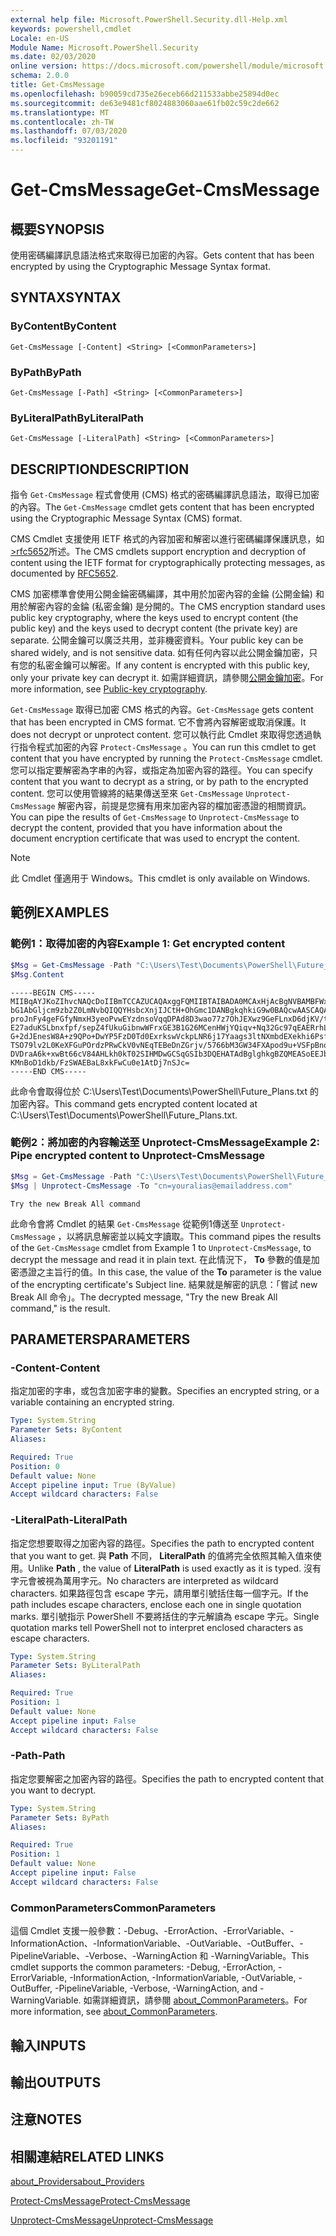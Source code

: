 ```yaml
---
external help file: Microsoft.PowerShell.Security.dll-Help.xml
keywords: powershell,cmdlet
Locale: en-US
Module Name: Microsoft.PowerShell.Security
ms.date: 02/03/2020
online version: https://docs.microsoft.com/powershell/module/microsoft.powershell.security/get-cmsmessage?view=powershell-7&WT.mc_id=ps-gethelp
schema: 2.0.0
title: Get-CmsMessage
ms.openlocfilehash: b90059cd735e26eceb66d211533abbe25894d0ec
ms.sourcegitcommit: de63e9481cf8024883060aae61fb02c59c2de662
ms.translationtype: MT
ms.contentlocale: zh-TW
ms.lasthandoff: 07/03/2020
ms.locfileid: "93201191"
---
```

# <span data-ttu-id="8caaa-103">Get-CmsMessage</span><span class="sxs-lookup"><span data-stu-id="8caaa-103">Get-CmsMessage</span></span>

## <span data-ttu-id="8caaa-104">概要</span><span class="sxs-lookup"><span data-stu-id="8caaa-104">SYNOPSIS</span></span>
<span data-ttu-id="8caaa-105">使用密碼編譯訊息語法格式來取得已加密的內容。</span><span class="sxs-lookup"><span data-stu-id="8caaa-105">Gets content that has been encrypted by using the Cryptographic Message Syntax format.</span></span>

## <span data-ttu-id="8caaa-106">SYNTAX</span><span class="sxs-lookup"><span data-stu-id="8caaa-106">SYNTAX</span></span>

### <span data-ttu-id="8caaa-107">ByContent</span><span class="sxs-lookup"><span data-stu-id="8caaa-107">ByContent</span></span>

```
Get-CmsMessage [-Content] <String> [<CommonParameters>]
```

### <span data-ttu-id="8caaa-108">ByPath</span><span class="sxs-lookup"><span data-stu-id="8caaa-108">ByPath</span></span>

```
Get-CmsMessage [-Path] <String> [<CommonParameters>]
```

### <span data-ttu-id="8caaa-109">ByLiteralPath</span><span class="sxs-lookup"><span data-stu-id="8caaa-109">ByLiteralPath</span></span>

```
Get-CmsMessage [-LiteralPath] <String> [<CommonParameters>]
```

## <span data-ttu-id="8caaa-110">DESCRIPTION</span><span class="sxs-lookup"><span data-stu-id="8caaa-110">DESCRIPTION</span></span>

<span data-ttu-id="8caaa-111">指令 `Get-CmsMessage` 程式會使用 (CMS) 格式的密碼編譯訊息語法，取得已加密的內容。</span><span class="sxs-lookup"><span data-stu-id="8caaa-111">The `Get-CmsMessage` cmdlet gets content that has been encrypted using the Cryptographic Message Syntax (CMS) format.</span></span>

<span data-ttu-id="8caaa-112">CMS Cmdlet 支援使用 IETF 格式的內容加密和解密以進行密碼編譯保護訊息，如 [>rfc5652](https://tools.ietf.org/html/rfc5652)所述。</span><span class="sxs-lookup"><span data-stu-id="8caaa-112">The CMS cmdlets support encryption and decryption of content using the IETF format for cryptographically protecting messages, as documented by [RFC5652](https://tools.ietf.org/html/rfc5652).</span></span>

<span data-ttu-id="8caaa-113">CMS 加密標準會使用公開金錀密碼編譯，其中用於加密內容的金錀 (公開金錀) 和用於解密內容的金錀 (私密金鑰) 是分開的。</span><span class="sxs-lookup"><span data-stu-id="8caaa-113">The CMS encryption standard uses public key cryptography, where the keys used to encrypt content (the public key) and the keys used to decrypt content (the private key) are separate.</span></span> <span data-ttu-id="8caaa-114">公開金鑰可以廣泛共用，並非機密資料。</span><span class="sxs-lookup"><span data-stu-id="8caaa-114">Your public key can be shared widely, and is not sensitive data.</span></span> <span data-ttu-id="8caaa-115">如有任何內容以此公開金鑰加密，只有您的私密金鑰可以解密。</span><span class="sxs-lookup"><span data-stu-id="8caaa-115">If any content is encrypted with this public key, only your private key can decrypt it.</span></span> <span data-ttu-id="8caaa-116">如需詳細資訊，請參閱[公開金鑰加密](https://en.wikipedia.org/wiki/Public-key_cryptography)。</span><span class="sxs-lookup"><span data-stu-id="8caaa-116">For more information, see [Public-key cryptography](https://en.wikipedia.org/wiki/Public-key_cryptography).</span></span>

<span data-ttu-id="8caaa-117">`Get-CmsMessage` 取得已加密 CMS 格式的內容。</span><span class="sxs-lookup"><span data-stu-id="8caaa-117">`Get-CmsMessage` gets content that has been encrypted in CMS format.</span></span> <span data-ttu-id="8caaa-118">它不會將內容解密或取消保護。</span><span class="sxs-lookup"><span data-stu-id="8caaa-118">It does not decrypt or unprotect content.</span></span> <span data-ttu-id="8caaa-119">您可以執行此 Cmdlet 來取得您透過執行指令程式加密的內容 `Protect-CmsMessage` 。</span><span class="sxs-lookup"><span data-stu-id="8caaa-119">You can run this cmdlet to get content that you have encrypted by running the `Protect-CmsMessage` cmdlet.</span></span> <span data-ttu-id="8caaa-120">您可以指定要解密為字串的內容，或指定為加密內容的路徑。</span><span class="sxs-lookup"><span data-stu-id="8caaa-120">You can specify content that you want to decrypt as a string, or by path to the encrypted content.</span></span> <span data-ttu-id="8caaa-121">您可以使用管線將的結果傳送至來 `Get-CmsMessage` `Unprotect-CmsMessage` 解密內容，前提是您擁有用來加密內容的檔加密憑證的相關資訊。</span><span class="sxs-lookup"><span data-stu-id="8caaa-121">You can pipe the results of `Get-CmsMessage` to `Unprotect-CmsMessage` to decrypt the content, provided that you have information about the document encryption certificate that was used to encrypt the content.</span></span>

> [!NOTE]
> <span data-ttu-id="8caaa-122">此 Cmdlet 僅適用于 Windows。</span><span class="sxs-lookup"><span data-stu-id="8caaa-122">This cmdlet is only available on Windows.</span></span>

## <span data-ttu-id="8caaa-123">範例</span><span class="sxs-lookup"><span data-stu-id="8caaa-123">EXAMPLES</span></span>

### <span data-ttu-id="8caaa-124">範例1：取得加密的內容</span><span class="sxs-lookup"><span data-stu-id="8caaa-124">Example 1: Get encrypted content</span></span>

```powershell
$Msg = Get-CmsMessage -Path "C:\Users\Test\Documents\PowerShell\Future_Plans.txt"
$Msg.Content
```

```Output
-----BEGIN CMS-----
MIIBqAYJKoZIhvcNAQcDoIIBmTCCAZUCAQAxggFQMIIBTAIBADA0MCAxHjAcBgNVBAMBFWxlZWhv
bG1AbGljcm9zb2Z0LmNvbQIQQYHsbcXnjIJCtH+OhGmc1DANBgkqhkiG9w0BAQcwAASCAQAnkFHM
proJnFy4geFGfyNmxH3yeoPvwEYzdnsoVqqDPAd8D3wao77z7OhJEXwz9GeFLnxD6djKV/tF4PxR
E27aduKSLbnxfpf/sepZ4fUkuGibnwWFrxGE3B1G26MCenHWjYQiqv+Nq32Gc97qEAERrhLv6S4R
G+2dJEnesW8A+z9QPo+DwYP5FzD0Td0ExrkswVckpLNR6j17Yaags3ltNXmbdEXekhi6Psf2MLMP
TSO79lv2L0KeXFGuPOrdzPRwCkV0vNEqTEBeDnZGrjv/5766bM3GW34FXApod9u+VSFpBnqVOCBA
DVDraA6k+xwBt66cV84AHLkh0kT02SIHMDwGCSqGSIb3DQEHATAdBglghkgBZQMEASoEEJbJaiRl
KMnBoD1dkb/FzSWAEBaL8xkFwCu0e1AtDj7nSJc=
-----END CMS-----
```

<span data-ttu-id="8caaa-125">此命令會取得位於 C:\Users\Test\Documents\PowerShell\Future_Plans.txt 的加密內容。</span><span class="sxs-lookup"><span data-stu-id="8caaa-125">This command gets encrypted content located at C:\Users\Test\Documents\PowerShell\Future_Plans.txt.</span></span>

### <span data-ttu-id="8caaa-126">範例2：將加密的內容輸送至 Unprotect-CmsMessage</span><span class="sxs-lookup"><span data-stu-id="8caaa-126">Example 2: Pipe encrypted content to Unprotect-CmsMessage</span></span>

```powershell
$Msg = Get-CmsMessage -Path "C:\Users\Test\Documents\PowerShell\Future_Plans.txt"
$Msg | Unprotect-CmsMessage -To "cn=youralias@emailaddress.com"
```

```Output
Try the new Break All command
```

<span data-ttu-id="8caaa-127">此命令會將 Cmdlet 的結果 `Get-CmsMessage` 從範例1傳送至 `Unprotect-CmsMessage` ，以將訊息解密並以純文字讀取。</span><span class="sxs-lookup"><span data-stu-id="8caaa-127">This command pipes the results of the `Get-CmsMessage` cmdlet from Example 1 to `Unprotect-CmsMessage`, to decrypt the message and read it in plain text.</span></span> <span data-ttu-id="8caaa-128">在此情況下， **To** 參數的值是加密憑證之主旨行的值。</span><span class="sxs-lookup"><span data-stu-id="8caaa-128">In this case, the value of the **To** parameter is the value of the encrypting certificate's Subject line.</span></span> <span data-ttu-id="8caaa-129">結果就是解密的訊息：「嘗試 new Break All 命令」。</span><span class="sxs-lookup"><span data-stu-id="8caaa-129">The decrypted message, "Try the new Break All command," is the result.</span></span>

## <span data-ttu-id="8caaa-130">PARAMETERS</span><span class="sxs-lookup"><span data-stu-id="8caaa-130">PARAMETERS</span></span>

### <span data-ttu-id="8caaa-131">-Content</span><span class="sxs-lookup"><span data-stu-id="8caaa-131">-Content</span></span>

<span data-ttu-id="8caaa-132">指定加密的字串，或包含加密字串的變數。</span><span class="sxs-lookup"><span data-stu-id="8caaa-132">Specifies an encrypted string, or a variable containing an encrypted string.</span></span>

```yaml
Type: System.String
Parameter Sets: ByContent
Aliases:

Required: True
Position: 0
Default value: None
Accept pipeline input: True (ByValue)
Accept wildcard characters: False
```

### <span data-ttu-id="8caaa-133">-LiteralPath</span><span class="sxs-lookup"><span data-stu-id="8caaa-133">-LiteralPath</span></span>

<span data-ttu-id="8caaa-134">指定您想要取得之加密內容的路徑。</span><span class="sxs-lookup"><span data-stu-id="8caaa-134">Specifies the path to encrypted content that you want to get.</span></span> <span data-ttu-id="8caaa-135">與 **Path** 不同， **LiteralPath** 的值將完全依照其輸入值來使用。</span><span class="sxs-lookup"><span data-stu-id="8caaa-135">Unlike **Path** , the value of **LiteralPath** is used exactly as it is typed.</span></span> <span data-ttu-id="8caaa-136">沒有字元會被視為萬用字元。</span><span class="sxs-lookup"><span data-stu-id="8caaa-136">No characters are interpreted as wildcard characters.</span></span> <span data-ttu-id="8caaa-137">如果路徑包含 escape 字元，請用單引號括住每一個字元。</span><span class="sxs-lookup"><span data-stu-id="8caaa-137">If the path includes escape characters, enclose each one in single quotation marks.</span></span>
<span data-ttu-id="8caaa-138">單引號指示 PowerShell 不要將括住的字元解讀為 escape 字元。</span><span class="sxs-lookup"><span data-stu-id="8caaa-138">Single quotation marks tell PowerShell not to interpret enclosed characters as escape characters.</span></span>

```yaml
Type: System.String
Parameter Sets: ByLiteralPath
Aliases:

Required: True
Position: 1
Default value: None
Accept pipeline input: False
Accept wildcard characters: False
```

### <span data-ttu-id="8caaa-139">-Path</span><span class="sxs-lookup"><span data-stu-id="8caaa-139">-Path</span></span>

<span data-ttu-id="8caaa-140">指定您要解密之加密內容的路徑。</span><span class="sxs-lookup"><span data-stu-id="8caaa-140">Specifies the path to encrypted content that you want to decrypt.</span></span>

```yaml
Type: System.String
Parameter Sets: ByPath
Aliases:

Required: True
Position: 1
Default value: None
Accept pipeline input: False
Accept wildcard characters: False
```

### <span data-ttu-id="8caaa-141">CommonParameters</span><span class="sxs-lookup"><span data-stu-id="8caaa-141">CommonParameters</span></span>

<span data-ttu-id="8caaa-142">這個 Cmdlet 支援一般參數：-Debug、-ErrorAction、-ErrorVariable、-InformationAction、-InformationVariable、-OutVariable、-OutBuffer、-PipelineVariable、-Verbose、-WarningAction 和 -WarningVariable。</span><span class="sxs-lookup"><span data-stu-id="8caaa-142">This cmdlet supports the common parameters: -Debug, -ErrorAction, -ErrorVariable, -InformationAction, -InformationVariable, -OutVariable, -OutBuffer, -PipelineVariable, -Verbose, -WarningAction, and -WarningVariable.</span></span> <span data-ttu-id="8caaa-143">如需詳細資訊，請參閱 [about_CommonParameters](https://go.microsoft.com/fwlink/?LinkID=113216)。</span><span class="sxs-lookup"><span data-stu-id="8caaa-143">For more information, see [about_CommonParameters](https://go.microsoft.com/fwlink/?LinkID=113216).</span></span>

## <span data-ttu-id="8caaa-144">輸入</span><span class="sxs-lookup"><span data-stu-id="8caaa-144">INPUTS</span></span>

## <span data-ttu-id="8caaa-145">輸出</span><span class="sxs-lookup"><span data-stu-id="8caaa-145">OUTPUTS</span></span>

## <span data-ttu-id="8caaa-146">注意</span><span class="sxs-lookup"><span data-stu-id="8caaa-146">NOTES</span></span>

## <span data-ttu-id="8caaa-147">相關連結</span><span class="sxs-lookup"><span data-stu-id="8caaa-147">RELATED LINKS</span></span>

[<span data-ttu-id="8caaa-148">about_Providers</span><span class="sxs-lookup"><span data-stu-id="8caaa-148">about_Providers</span></span>](../Microsoft.PowerShell.Core/About/about_Providers.md)

[<span data-ttu-id="8caaa-149">Protect-CmsMessage</span><span class="sxs-lookup"><span data-stu-id="8caaa-149">Protect-CmsMessage</span></span>](Protect-CmsMessage.md)

[<span data-ttu-id="8caaa-150">Unprotect-CmsMessage</span><span class="sxs-lookup"><span data-stu-id="8caaa-150">Unprotect-CmsMessage</span></span>](Unprotect-CmsMessage.md)
